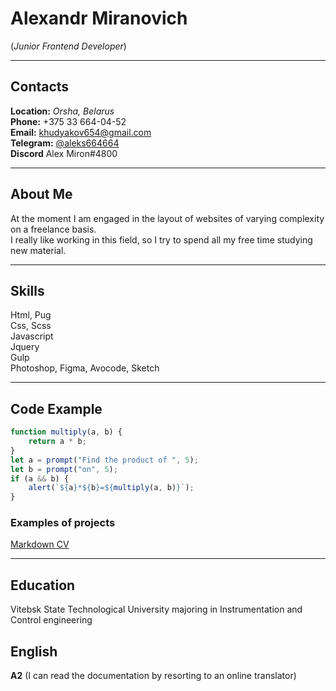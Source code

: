 # Alexandr Miranovich 
(*Junior Frontend Developer*)

********* 
## Contacts
**Location:** *Orsha, Belarus* \
**Phone:**  +375 33 664-04-52 \
**Email:** [khudyakov654@gmail.com](mailto:khudyakov654@gmail.com) \
**Telegram:** [@aleks664664](https://t.me/aleks664664) \
**Discord** Alex Miron#4800

********* 

## About Me 
At the moment I am engaged in the layout of websites of varying complexity on a freelance basis.\
I really like working in this field, so I try to spend all my free time studying new material.

********* 

## Skills
Html, Pug\
Css, Scss\
Javascript\
Jquery\
Gulp\
Photoshop, Figma, Avocode, Sketch

********* 

## Code Example
```javascript
function multiply(a, b) {
    return a * b;
}
let a = prompt("Find the product of ", 5);
let b = prompt("on", 5);
if (a && b) {
    alert(`${a}*${b}=${multiply(a, b)}`);
}
```
### Examples of projects
 [Markdown CV](https://alex-miron.github.io/rsschool-cv/cv)
********* 
## Education
Vitebsk State Technological University majoring in Instrumentation and Control engineering
## English
**A2** (I can read the documentation by resorting to an online translator)